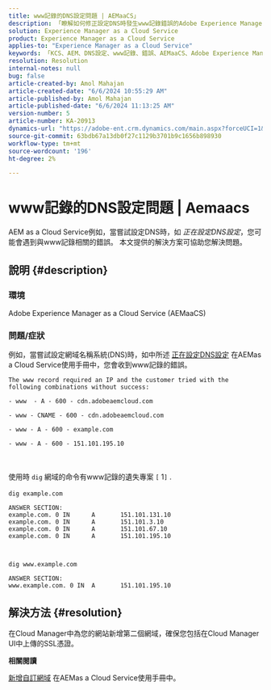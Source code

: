 ```yaml
---
title: www記錄的DNS設定問題 | AEMaaCS」
description: 「瞭解如何修正設定DNS時發生www記錄錯誤的Adobe Experience Manager as a Cloud Service問題。」
solution: Experience Manager as a Cloud Service
product: Experience Manager as a Cloud Service
applies-to: "Experience Manager as a Cloud Service"
keywords: 「KCS、AEM、DNS設定、www記錄、錯誤、AEMaaCS、Adobe Experience Manager as a Cloud Service」
resolution: Resolution
internal-notes: null
bug: false
article-created-by: Amol Mahajan
article-created-date: "6/6/2024 10:55:29 AM"
article-published-by: Amol Mahajan
article-published-date: "6/6/2024 11:13:25 AM"
version-number: 5
article-number: KA-20913
dynamics-url: "https://adobe-ent.crm.dynamics.com/main.aspx?forceUCI=1&pagetype=entityrecord&etn=knowledgearticle&id=cbe6c446-f323-ef11-840a-00224808decd"
source-git-commit: 63bdb67a13db0f27c1129b3701b9c1656b898930
workflow-type: tm+mt
source-wordcount: '196'
ht-degree: 2%

---
```


# www記錄的DNS設定問題 | Aemaacs


AEM as a Cloud Service例如，當嘗試設定DNS時，如 *正在設定DNS設定*，您可能會遇到與www記錄相關的錯誤。 本文提供的解決方案可協助您解決問題。

## 說明 {#description}


### <b>環境</b>

Adobe Experience Manager as a Cloud Service (AEMaaCS)



### <b>問題/症狀</b>

例如，當嘗試設定網域名稱系統(DNS)時，如中所述 [正在設定DNS設定](https://experienceleague.adobe.com/docs/experience-manager-cloud-service/content/implementing/using-cloud-manager/custom-domain-names/configure-dns-settings.html) 在AEMas a Cloud Service使用手冊中，您會收到www記錄的錯誤。


```
The www record required an IP and the customer tried with the following combinations without success:

- www  - A - 600 - cdn.adobeaemcloud.com

- www - CNAME - 600 - cdn.adobeaemcloud.com

- www - A - 600 - example.com

- www - A - 600 - 151.101.195.10
```

<br><br>使用時 `dig` 網域的命令有www記錄的遺失專案 `[` 1`]` .<br><br>`dig example.com`



```
ANSWER SECTION:
example.com. 0 IN      A       151.101.131.10
example.com. 0 IN      A       151.101.3.10
example.com. 0 IN      A       151.101.67.10
example.com. 0 IN      A       151.101.195.10
```


` `

`dig www.example.com`




```
ANSWER SECTION:
www.example.com. 0 IN  A       151.101.195.10
```



## 解決方法 {#resolution}


在Cloud Manager中為您的網站新增第二個網域，確保您包括在Cloud Manager UI中上傳的SSL憑證。

<b>相關閱讀</b>

[新增自訂網域](https://experienceleague.adobe.com/docs/experience-manager-cloud-service/content/implementing/using-cloud-manager/custom-domain-names/add-custom-domain-name.html) 在AEMas a Cloud Service使用手冊中。

